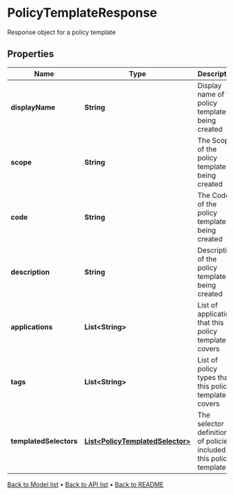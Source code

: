 

# PolicyTemplateResponse

Response object for a policy template

## Properties

| Name | Type | Description | Notes |
|------------ | ------------- | ------------- | -------------|
|**displayName** | **String** | Display name of the policy template being created |  [optional] |
|**scope** | **String** | The Scope of the policy template being created |  [optional] |
|**code** | **String** | The Code of the policy template being created |  [optional] |
|**description** | **String** | Description of the policy template being created |  [optional] |
|**applications** | **List&lt;String&gt;** | List of applications that this policy template covers |  [optional] |
|**tags** | **List&lt;String&gt;** | List of policy types that this policy template covers |  [optional] |
|**templatedSelectors** | [**List&lt;PolicyTemplatedSelector&gt;**](PolicyTemplatedSelector.md) | The selector definitions of policies included in this policy template |  [optional] |



[Back to Model list](../README.md#documentation-for-models) &#8226; [Back to API list](../README.md#documentation-for-api-endpoints) &#8226; [Back to README](../README.md)


